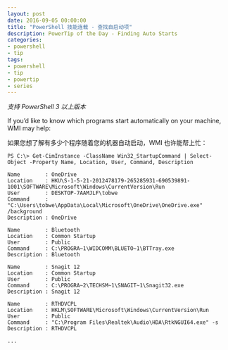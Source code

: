```yaml
---
layout: post
date: 2016-09-05 00:00:00
title: "PowerShell 技能连载 - 查找自启动项"
description: PowerTip of the Day - Finding Auto Starts
categories:
- powershell
- tip
tags:
- powershell
- tip
- powertip
- series
---
```

*支持 PowerShell 3 以上版本*

If you’d like to know which programs start automatically on your machine, WMI may help:

如果您想了解有多少个程序随着您的机器自动启动，WMI 也许能帮上忙：


```shell
PS C:\> Get-CimInstance -ClassName Win32_StartupCommand | Select-Object -Property Name, Location, User, Command, Description

Name        : OneDrive
Location    : HKU\S-1-5-21-2012478179-265285931-690539891-1001\SOFTWARE\Microsoft\Windows\CurrentVersion\Run
User        : DESKTOP-7AAMJLF\tobwe
Command     : "C:\Users\tobwe\AppData\Local\Microsoft\OneDrive\OneDrive.exe" /background
Description : OneDrive

Name        : Bluetooth
Location    : Common Startup
User        : Public
Command     : C:\PROGRA~1\WIDCOMM\BLUETO~1\BTTray.exe
Description : Bluetooth

Name        : Snagit 12
Location    : Common Startup
User        : Public
Command     : C:\PROGRA~2\TECHSM~1\SNAGIT~1\Snagit32.exe
Description : Snagit 12

Name        : RTHDVCPL
Location    : HKLM\SOFTWARE\Microsoft\Windows\CurrentVersion\Run
User        : Public
Command     : "C:\Program Files\Realtek\Audio\HDA\RtkNGUI64.exe" -s
Description : RTHDVCPL

...
```

<!--本文国际来源：[Finding Auto Starts](http://community.idera.com/powershell/powertips/b/tips/posts/finding-auto-starts)-->

